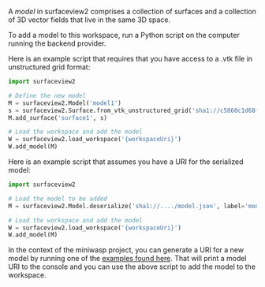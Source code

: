 A *model* in surfaceview2 comprises a collection of surfaces and a collection of 3D vector fields that live in the same 3D space.

To add a model to this workspace, run a Python script on the computer running the backend provider.

Here is an example script that requires that you have access to a .vtk file in unstructured grid format:

```python
import surfaceview2

# Define the new model
M = surfaceview2.Model('model1')
s = surfaceview2.Surface.from_vtk_unstructured_grid('sha1://c5860c1d68f08635baac933bfa63160138a9097a/surf.vtk')
M.add_surface('surface1', s)

# Load the workspace and add the model
W = surfaceview2.load_workspace('{workspaceUri}')
W.add_model(M)
```

Here is an example script that assumes you have a URI for the serialized model:

```python
import surfaceview2

# Load the model to be added
M = surfaceview2.Model.deserialize('sha1://..../model.json', label='model1')

# Load the workspace and add the model
W = surfaceview2.load_workspace('{workspaceUri}')
W.add_model(M)
```

In the context of the miniwasp project, you can generate a URI for a new model by running one of the [examples found here](https://github.com/magland/surfaceview2/tree/main/devel/miniwasp_examples). That will print a model URI to the console and you can use the above script to add the model to the workspace.